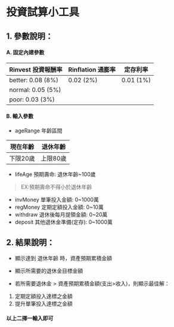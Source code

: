# 投資試算小工具

## 1. 參數說明：
#### A. 固定內建參數

| Rinvest 投資報酬率 | Rinflation 通膨率 | 定存利率 |
|:------------------ |:----------------- | -------- |
| better: 0.08 (8%)  | 0.02 (2%)         | 0.01 (1%) |
| normal: 0.05 (5%)  |                   |          |
| poor: 0.03 (3%)    |                   |          |

#### B. 輸入參數

* ageRange 年齡區間 

| 現在年齡 | 退休年齡 |
| -------- | -------- |
| 下限20歲 | 上限80歲|

* lifeAge 預期壽命: 退休年齡~100歲
> EX:預期壽命不得小於退休年齡
* invMoney 單筆投入金額: 0~1000萬
* regMoney 定期定額投入金額: 0~10萬
* withdraw 退休後每月提領金額: 0~20萬
* deposit 其他退休金準備(定存): 0~1000萬

## 2. 結果說明：

* 顯示達到 退休年齡 時，資產預期累積金額
* 顯示所需要的退休金目標金額

* 若所需要退休金 > 資產預期累積金額(支出>收入)，則顯示最佳解：
1. 定期定額投入達標之金額
2. 提升單筆投入達標之金額

#### 以上二擇一輸入即可


